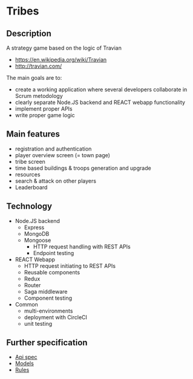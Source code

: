 # Tribes

## Description

A strategy game based on the logic of Travian
- https://en.wikipedia.org/wiki/Travian
- http://travian.com/


The main goals are to:
- create a working application where several developers collaborate in Scrum metodology
- clearly separate Node.JS backend and REACT webapp functionality
- implement proper APIs
- write proper game logic


## Main features

- registration and authentication
- player overview screen (= town page)
- tribe screen
- time based buildings & troops generation and upgrade
- resources
- search & attack on other players
- Leaderboard

## Technology

- Node.JS backend
	- Express
	- MongoDB
  - Mongoose
	- HTTP request handling with REST APIs
	- Endpoint testing
- REACT Webapp
	- HTTP request initiating to REST APIs
  - Reusable components
  - Redux
  - Router
  - Saga middleware
  - Component testing
- Common
	- multi-environments
	- deployment with CircleCI
	- unit testing

## Further specification
- [Api spec](specification/api-spec.md)
- [Models](specification/models.md)
- [Rules](specification/rules.md)
